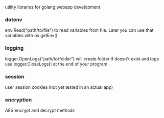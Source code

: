 utility libraries for golang webapp development

### dotenv

env.Read("path/to/file") to read variables from file. Later you can use that variables with os.getEnv()

### logging

logger.OpenLogs("path/to/folder") will create folder if doesn't exist and logs  
use logger.CloseLogs() at the end of your program

### session

user session cookies (not yet tested in an actual app)

###  encryption

AES encrypt and decrypt methods